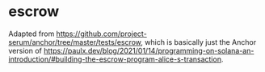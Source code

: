 # escrow

Adapted from https://github.com/project-serum/anchor/tree/master/tests/escrow, which is basically just the Anchor version of https://paulx.dev/blog/2021/01/14/programming-on-solana-an-introduction/#building-the-escrow-program-alice-s-transaction.
